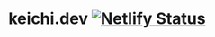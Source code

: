 # keichi.dev [![Netlify Status](https://api.netlify.com/api/v1/badges/cf1c9c3f-f0b2-4669-9bc6-9fe55b9cadb0/deploy-status)](https://app.netlify.com/sites/keichi/deploys)
